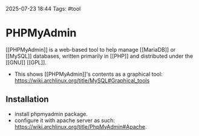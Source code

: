 2025-07-23 18:44
Tags: #tool

# PHPMyAdmin

[[PHPMyAdmin]] is a web-based tool to help manage [[MariaDB]] or [[MySQL]] databases, written primarily in [[PHP]] and distributed under the [[GNU]] [[GPL]]. 

- This shows [[PHPMyAdmin]]'s contents as a graphical tool: https://wiki.archlinux.org/title/MySQL#Graphical_tools
## Installation

- install phpmyadmin package.
- configure it with apache server as such: https://wiki.archlinux.org/title/PhpMyAdmin#Apache.
